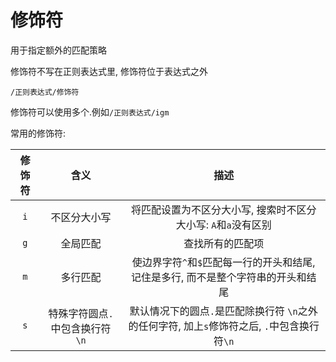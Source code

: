 # 修饰符

用于指定额外的匹配策略

修饰符不写在正则表达式里, 修饰符位于表达式之外

`/正则表达式/修饰符`

修饰符可以使用多个.例如`/正则表达式/igm`

常用的修饰符:

| 修饰符 |               含义               |                                            描述                                            |
| :----: | :------------------------------: | :----------------------------------------------------------------------------------------: |
|  `i`   |           不区分大小写           |               将匹配设置为不区分大小写, 搜索时不区分大小写: `A`和`a`没有区别                |
|  `g`   |             全局匹配             |                                      查找所有的匹配项                                      |
|  `m`   |             多行匹配             |      使边界字符`^`和`$`匹配每一行的开头和结尾, 记住是多行, 而不是整个字符串的开头和结尾      |
|  `s`   | 特殊字符圆点`.`中包含换行符 `\n` | 默认情况下的圆点`.`是匹配除换行符 `\n`之外的任何字符, 加上`s`修饰符之后, `.`中包含换行符`\n` |

